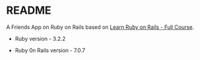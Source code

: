 # README

A Friends App on Ruby on Rails based on [Learn Ruby on Rails - Full Course](https://www.youtube.com/watch?v=fmyvWz5TUWg&t=3031s).

- Ruby version - 3.2.2

- Ruby 0n Rails version - 7.0.7

